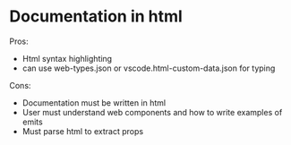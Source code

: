 # Documentation in html

Pros:
- Html syntax highlighting
- can use web-types.json or vscode.html-custom-data.json for typing

Cons:
- Documentation must be written in html
- User must understand web components and how to write examples of emits
- Must parse html to extract props